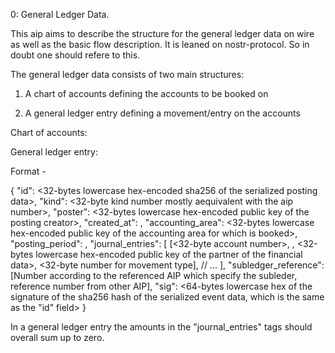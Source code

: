 0:
General Ledger Data.

This aip aims to describe the structure for the general ledger data on wire as well as the basic flow description.
It is leaned on nostr-protocol. So in doubt one should refere to this.


The general ledger data consists of two main structures:

 1. A chart of accounts defining the accounts to be booked on

 2. A general ledger entry defining a movement/entry on the accounts


Chart of accounts:




General ledger entry:

Format -

{
  "id": <32-bytes lowercase hex-encoded sha256 of the serialized posting data>,
  "kind": <32-byte kind number mostly aequivalent with the aip number>,
  "poster": <32-bytes lowercase hex-encoded public key of the posting creator>,
  "created_at": <unix timestamp in seconds>,
  "accounting_area": <32-bytes lowercase hex-encoded public key of the accounting area for which is booked>,
  "posting_period": <unix timestamp in seconds>,
  "journal_entries": \[
    \[<32-byte account number>, <financial data amount in smallest unit of the general ledger currency>\, <32-bytes lowercase hex-encoded public key of the partner of the financial data>, <32-byte number for movement type], 
    // ...
  \],
  "subledger_reference": \[Number according to the referenced AIP which specify the subleder, reference number from other AIP\],
  "sig": <64-bytes lowercase hex of the signature of the sha256 hash of the serialized event data, which is the same as the "id" field>
}

In a general ledger entry the amounts in the "journal_entries" tags should overall sum up to zero.
